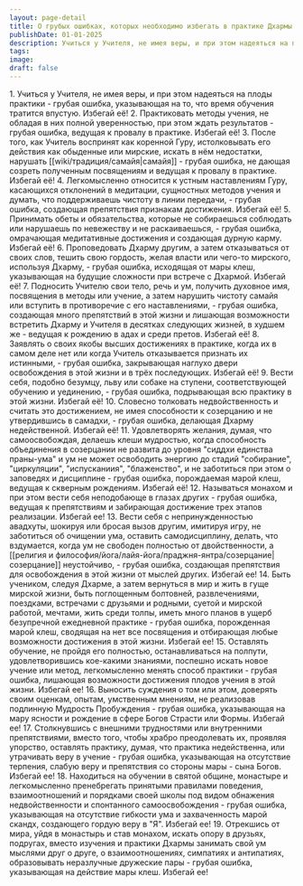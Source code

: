 ```yaml
---
layout: page-detail
title: О грубых ошибках, которых необходимо избегать в практике Дхармы
publishDate: 01-01-2025
description: Учиться у Учителя, не имея веры, и при этом надеяться на плоды практики - грубая ошибка, указывающая на то, что время обучения тратится впустую. Избегай её! 2\. Практиковать методы учения, не обладая в них полной уверенностью, при этом ждать результатов - грубая ошибка, ведущая к провалу в практике...
tags:
image:
draft: false
---
```

1\. Учиться у Учителя, не имея веры, и при этом надеяться на плоды практики - грубая ошибка, указывающая на то, что время обучения тратится впустую. Избегай её! 2\. Практиковать методы учения, не обладая в них полной уверенностью, при этом ждать результатов - грубая ошибка, ведущая к провалу в практике. Избегай её! 3\. После того, как Учитель воспринят как коренной Гуру, истолковывать его действия как обыденные или мирские, искать в нём недостатки, нарушать [[wiki/традиция/самайя|самайя]] - грубая ошибка, не дающая созреть полученным посвящениям и ведущая к провалу в практике. Избегай её! 4\. Легкомысленно относится к устным наставлениям Гуру, касающихся отклонений в медитации, сущностных методов учения и думать, что поддерживаешь чистоту в линии передачи, - грубая ошибка, создающая препятствия признакам достижения. Избегай её! 5\. Принимать обеты и обязательства, которые не собираешься соблюдать или нарушаешь по невежеству и не раскаиваешься, - грубая ошибка, омрачающая медитативные достижения и создающая дурную карму. Избегай её! 6\. Проповедовать Дхарму другим, а затем отказываться от своих слов, тешить свою гордость, желая власти или чего-то мирского, используя Дхарму, - грубая ошибка, исходящая от мары клеш, указывающая на будущие сложности при встрече с Дхармой. Избегай её! 7\. Подносить Учителю свои тело, речь и ум, получить духовное имя, посвящения в методы или учение, а затем нарушить чистоту самайя или вступить в противоречие с его наставлениями, - грубая ошибка, создающая много препятствий в этой жизни и лишающая возможности встретить Дхарму и Учителя в десятках следующих жизней, в худшем же - ведущая к рождению в адах и среди претов. Избегай её! 8\. Заявлять о своих якобы высших достижениях в практике, когда их в самом деле нет или когда Учитель отказывается признать их истинными, - грубая ошибка, закрывающая наглухо двери освобождения в этой жизни и в трёх последующих. Избегай её! 9\. Вести себя, подобно безумцу, льву или собаке на ступени, соответствующей обучению и уединению, - грубая ошибка, подрывающая всю практику в этой жизни. Избегай её! 10\. Словесно толковать недвойственность и считать это достижением, не имея способности к созерцанию и не утвердившись в самадхи, - грубая ошибка, делающая Дхарму недейственной. Избегай её! 11\. Удовлетворять желания, думая, что самоосвобождая, делаешь клеши мудростью, когда способность объединения в созерцании не развита до уровня "сиддхи единства праны-ума" и ум не может освободить энергию до стадий "собирание", "циркуляции", "испусканиия", "блаженство", и не заботиться при этом о заповедях и дисциплине - грубая ошибка, порождаемая марой клеш, ведущая к скверным рождениям. Избегай её! 12\. Называться монахом и при этом вести себя неподобающе в глазах других - грубая ошибка, ведущая к препятствиям и забирающая достижение трех этапов реализации. Избегай ее! 13\. Вести себя с непринужденностью авадхуты, шокируя или бросая вызов другим, имитируя игру, не заботиться об очищении ума, оставить самодисциплину, делать, что вздумается, когда ум не свободен полностью от двойственности, а [[религия и философия/йога/лайя-йога/праджня-янтра/созерцание|созерцание]] неустойчиво, - грубая ошибка, создающая препятствия для освобождения в этой жизни от мыслей других. Избегай ее! 14\. Быть учеником, следуя Дхарме, а затем вернуться в мир и жить в гуще мирской жизни, быть поглощенным болтовней, развлечениями, поездками, встречами с друзьями и родными, суетой и мирской работой, мечтами, жить среди толпы, иметь много планов в ущерб безупречной ежедневной практике - грубая ошибка, порожденная марой клеш, сводящая на нет все посвящения и отбирающая любые возможности достижения в этой жизни. Избегай ее! 15\. Оставлять обучение, не пройдя его полностью, останавливаться на полпути, удовлетворившись кое-какими знаниями, поспешно искать новое учение или метод, легкомысленно менять способ практики - грубая ошибка, лишающая возможности достижения плодов учения в этой жизни. Избегай ее! 16\. Выносить суждения о том или этом, доверять своим оценкам, опытам, умственным мнениям, не реализовав подлинную Мудрость Пробуждения - грубая ошибка, указывающая на мару ясности и рождение в сфере Богов Страсти или Формы. Избегай ее! 17\. Столкнувшись с внешними трудностями или внутренними препятствиями, вместо того, чтобы храбро преодолевать их, проявляя упорство, оставлять практику, думая, что практика недейственна, или утрачивать веру в учение - грубая ошибка, указывающая на отсутствие терпения, слабую веру и препятствия со стороны мары - сына Богов. Избегай ее! 18\. Находиться на обучении в святой общине, монастыре и легкомысленно пренебрегать принятыми правилами поведения, взаимоотношений и порядками своей школы под видом обнажения недвойственности и спонтанного самоосвобождения - грубая ошибка, указывающая на отсутствие гибкости ума и захваченность марой скандх, создающего гордую веру в "Я". Избегай ее! 19\. Отрекшись от мира, уйдя в монастырь и став монахом, искать опору в друзьях, подругах, вместо изучения и практики Дхармы занимать свой ум мыслями друг о друге, о взаимоотношениях, симпатиях и антипатиях, образовывать неразлучные дружеские пары - грубая ошибка, указывающая на действие мары клеш. Избегай ее!